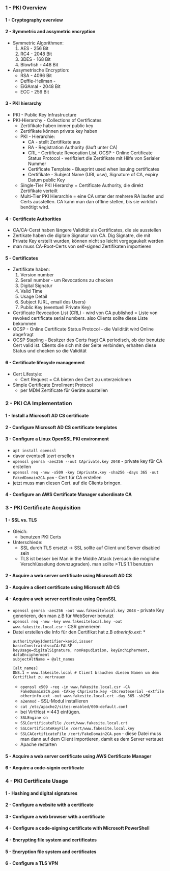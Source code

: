 ### 1 - PKI Overview
#### 1 - Cryptography overview
#### 2 - Symmetric and assymetric encryption
* Symmetric Algorithmen:
    1. AES - 256 Bit
    2. RC4 - 2048 Bit
    3. 3DES - 168 Bit
    4. Blowfish - 448 Bit
* Assymetrische Encryption:
    * RSA - 4096 Bit
    * Deffie-Hellman -
    * EiGAmal - 2048 Bit
    * ECC - 256 Bit
#### 3 - PKI hierarchy
* PKI - Public Key Infrastructure
* PKI-Hierarchy - Collections of Certificates
    * Zertifikate haben immer public key
    * Zertifikate können private key haben
    * PKI - Hierarchie:
        * CA - stellt Zertifikate aus
        * RA - Registration Authority (läuft unter CA)
        * CRL - Certificate Revocation List, OCSP - Online Certificate Status Protocol - verifiziert die Zertifikate mit Hilfe von Serialer Nummer
        * Certificate Template - Blueprint used when issuing certificates
        * Certifikate - Subject Name (URI, usw), Signature of CA, expiry Datum public Key
    * Single-Tier PKI Hierarchy = Certificate Authority, die direkt Zertifikate verteilt
    * Multi-Tier PKI Hierarchie = eine CA unter der mehrere RA laufen und Certs ausstellen. CA kann man dan offline stellen, bis sie wirklich benötigt wird.
#### 4 - Certificate Authorities
* CA/CA-Cerst haben längere Validität als Certificates, die sie ausstellen
* Zertikate haben die digitale Signatur von CA. Dig Signatre, die mit Private Key erstellt wurden, können nicht so leicht vorgegaukelt werden
* man muss CA-Root-Certs von self-signed Zertifikaten importieren
#### 5 - Certificates 
* Zertifikate haben:
    1. Version number
    2. Serail number - um Revocations zu checken
    3. Digital Signatur
    4. Valid Time
    5. Usage Detail
    6. Subject (URL, email des Users)
    7. Public Key (eventuell Private Key)
* Certificate Revocation List (CRL) - wird von CA published = Liste von revoked certificate serial numbers. also Clients sollte diese Liste bekommen
* OCSP - Online Certificate Status Protocol - die Validität wird Online abgefragt
* OCSP Stapling - Besitzer des Certs fragt CA periodisch, ob der benutzte Cert valid ist. Clients die sich mit der Seite verbinden, erhalten diese Status und checken so die Validität
#### 6 - Certificate lifecycle management
* Cert Lifestyle:
    * Cert Request = CA bieten den Cert zu unterzeichnen
* Simple Certificate Enrollment Protocol
    * per MDM Zertificate für Geräte ausstellen
### 2 - PKI CA Implementation
#### 1 - Install a Microsoft AD CS certificate
#### 2 - Configure Microsoft AD CS certificate templates
#### 3 - Configure a Linux OpenSSL PKI environment
* `apt install openssl`
* davor eventuell *\cert* ersellen
* `openssl genrsa -aes256 --out CAprivate.key 2048` - private key für CA erstellen
* `openssl req -new -x509 -key CAprivate.key -sha256 -days 365 -out FakedDomain2CA.pem` - Cert für CA erstellen 
* jetzt muss man diesen Cert. auf die Clients bringen.
#### 4 - Configure an AWS Certificate Manager subordinate CA

### 3 - PKI Certificate Acquisition
#### 1 - SSL vs. TLS
* Gleich:
    * benutzen PKI Certs
* Unterschiede:
    * SSL durch TLS ersetzt -> SSL sollte auf Client und Server disabled sein
    * TLS ist besser bei Man in the Middle Attack (versuch die mögliche Verschlüsselung downzugraden). man sollte >TLS 1.1 benutzen
#### 2 - Acquire a web server certificate using Microsoft AD CS
#### 3 - Acquire a client certificate using Microsoft AD CS
#### 4 - Acquire a web server certificate using OpenSSL
* `openssl genrsa -aes256 -out www.fakesitelocal.key 2048` - private Key generieren, den man z.B für WebServer benutzt
* `openssl req -new -key www.fakesitelocal.key -out www.fakesite.local.csr` - CSR generieren
* Datei erstellen die Info für den Certifikat hat z.B *otherinfo.ext*:
    * 
    ```
    authorityKeyIdentifier=keyid,issuer
    basicConstraintss=CA:FALSE
    keyUsage=digitalSignature, nonRepudiation, keyEnchipherment, dataEncipherment
    subjectAltName = @alt_names

    [alt_names]
    DNS.1 = www.fakesite.local # Client brauchen diesen Namen um dem Certifikat zu vertrauen
    ```
    * `openssl x509 -req -in www.fakesite.local.csr -CA FakeDomain2CA.pem -CAkey CAprivate.key -CAcreateserial -extfile otherinfo.ext -out www.fakesite.local.crt -day 365 -sh256`
    * `a2enmod` - SSL-Modul installieren
    * `cat /etc/apache2/sites-enabled/000-default.conf`
    * bei VirtHost *:443 einfügen.
    * `SSLEngine on`
    * `SSLCertificateFile /cert/www.fakesite.local.crt`
    * `SSLCertificateKeyFile /cert/www.fakesite.local.key`
    * `SSLCACertificateFile /cert/FakeDomain2CA.pem` - diese Datei muss man dann auf dem Client importieren, damit es dem Server vertauet
    * Apache restarten
#### 5 - Acquire a web server certificate using AWS Certificate Manager
#### 6 - Acquire a code-signin certificate

### 4 - PKI Certificate Usage
#### 1 - Hashing and digital signatures
#### 2 - Configure a website with a certificate
#### 3 - Configure a web browser with a certificate
#### 4 - Configure a code-signing certificate with Microsoft PowerShell
#### 4 - Encrypting file system and certificates
#### 5 - Encryption file system and certificates
#### 6 - Configure a TLS VPN
#### 